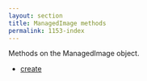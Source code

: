 ```yaml
---
layout: section
title: ManagedImage methods
permalink: 1153-index
---
```

Methods on the ManagedImage object.

* [create](./create.md)